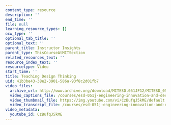 ```yaml
---
content_type: resource
description: ''
end_time: ''
file: null
learning_resource_types: []
ocw_type: ''
optional_tab_title: ''
optional_text: ''
parent_title: Instructor Insights
parent_type: ThisCourseAtMITSection
related_resources_text: ''
resource_index_text: ''
resourcetype: Video
start_time: ''
title: Teaching Design Thinking
uid: 41b3be43-38e2-3901-586a-93f8c2d01fb7
video_files:
  archive_url: http://www.archive.org/download/MITESD.051JF12/MITESD_051JF12_video02_teaching_design_thinking_300k.mp4
  video_captions_file: /courses/esd-051j-engineering-innovation-and-design-fall-2012/293fa4eaf9dd57aaab6b8080cf94b84c_CzBufqJ5kME.vtt
  video_thumbnail_file: https://img.youtube.com/vi/CzBufqJ5kME/default.jpg
  video_transcript_file: /courses/esd-051j-engineering-innovation-and-design-fall-2012/4ae70f97878e091bfd4dad695defd00d_CzBufqJ5kME.pdf
video_metadata:
  youtube_id: CzBufqJ5kME
---
```

